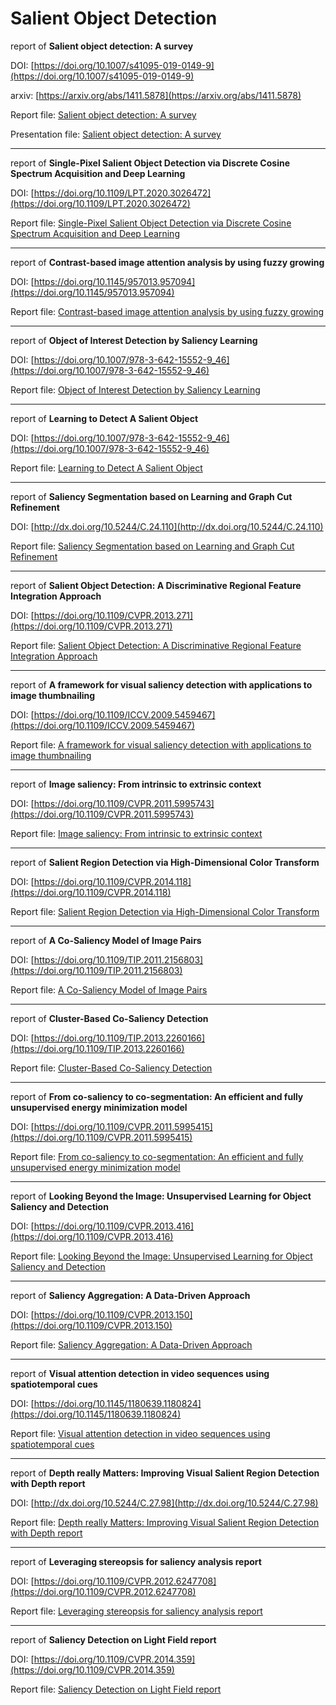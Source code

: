 # Salient Object Detection
report of **Salient object detection: A survey**

DOI: [https://doi.org/10.1007/s41095-019-0149-9](https://doi.org/10.1007/s41095-019-0149-9)

arxiv: [https://arxiv.org/abs/1411.5878](https://arxiv.org/abs/1411.5878)

Report file: [Salient object detection: A survey](https://github.com/m-shahpouri/salient-object-detection/blob/master/report%20Salient%20object%20detection:%20A%20survey.pdf)

Presentation file: [Salient object detection: A survey](https://github.com/m-shahpouri/salient-object-detection/blob/master/presentation%20salient%20object%20detection.pdf)

--------------------------------------------------------------------------------------------------------------------
report of **Single-Pixel Salient Object Detection via Discrete Cosine Spectrum Acquisition and Deep Learning**

DOI: [https://doi.org/10.1109/LPT.2020.3026472](https://doi.org/10.1109/LPT.2020.3026472)

Report file: [Single-Pixel Salient Object Detection via Discrete Cosine Spectrum Acquisition and Deep Learning](https://github.com/m-shahpouri/salient-object-detection/blob/master/report%20Single-Pixel%20Salient%20Object%20Detection%20via%20Discrete%20Cosine%20Spectrum%20Acquisition%20and%20Deep%20Learning.pdf)

--------------------------------------------------------------------------------------------------------------------
report of **Contrast-based image attention analysis by using fuzzy growing**

DOI: [https://doi.org/10.1145/957013.957094](https://doi.org/10.1145/957013.957094)

Report file: [Contrast-based image attention analysis by using fuzzy growing](https://github.com/m-shahpouri/salient-object-detection/blob/master/report_Contrast_based_Image_Attention_Analysis_by_Using_Fuzzy_Growing.pdf)

--------------------------------------------------------------------------------------------------------------------
report of **Object of Interest Detection by Saliency Learning**

DOI: [https://doi.org/10.1007/978-3-642-15552-9_46](https://doi.org/10.1007/978-3-642-15552-9_46)

Report file: [Object of Interest Detection by Saliency Learning](https://github.com/m-shahpouri/salient-object-detection/blob/master/Extrinsic%20cues/Object%20of%20Interest%20Detection%20by%20Saliency%20Learning%20report.pdf)

--------------------------------------------------------------------------------------------------------------------
report of **Learning to Detect A Salient Object**

DOI: [https://doi.org/10.1007/978-3-642-15552-9_46](https://doi.org/10.1007/978-3-642-15552-9_46)

Report file: [Learning to Detect A Salient Object](https://github.com/m-shahpouri/salient-object-detection/blob/master/Extrinsic%20cues/Learning%20to%20Detect%20A%20Salient%20Object%20report.pdf)

--------------------------------------------------------------------------------------------------------------------
report of **Saliency Segmentation based on Learning and Graph Cut Refinement**

DOI: [http://dx.doi.org/10.5244/C.24.110](http://dx.doi.org/10.5244/C.24.110)

Report file: [Saliency Segmentation based on Learning and Graph Cut Refinement](https://github.com/m-shahpouri/salient-object-detection/blob/master/Extrinsic%20cues/Saliency%20segmentation%20based%20on%20learning%20and%20graph%20cut%20refinement%20report.pdf)

--------------------------------------------------------------------------------------------------------------------
report of **Salient Object Detection: A Discriminative Regional Feature Integration Approach**

DOI: [https://doi.org/10.1109/CVPR.2013.271](https://doi.org/10.1109/CVPR.2013.271)

Report file: [Salient Object Detection: A Discriminative Regional Feature Integration Approach](https://github.com/m-shahpouri/salient-object-detection/blob/master/Extrinsic%20cues/Salient%20Object%20Detection%20A%20Discriminative%20Regional%20Feature%20Integration%20Approach%20report.pdf)

--------------------------------------------------------------------------------------------------------------------
report of **A framework for visual saliency detection with applications to image thumbnailing**

DOI: [https://doi.org/10.1109/ICCV.2009.5459467](https://doi.org/10.1109/ICCV.2009.5459467)

Report file: [A framework for visual saliency detection with applications to image thumbnailing](https://github.com/m-shahpouri/salient-object-detection/blob/master/Extrinsic%20cues/A%20framework%20for%20visual%20saliency%20detection%20with%20applications%20to%20image%20thumbnailing%20report.pdf)

--------------------------------------------------------------------------------------------------------------------
report of **Image saliency: From intrinsic to extrinsic context**

DOI: [https://doi.org/10.1109/CVPR.2011.5995743](https://doi.org/10.1109/CVPR.2011.5995743)

Report file: [Image saliency: From intrinsic to extrinsic context](https://github.com/m-shahpouri/salient-object-detection/blob/master/Extrinsic%20cues/Image%20Saliency%20From%20Intrinsic%20to%20Extrinsic%20Context%20report.pdf)

--------------------------------------------------------------------------------------------------------------------
report of **Salient Region Detection via High-Dimensional Color Transform**

DOI: [https://doi.org/10.1109/CVPR.2014.118](https://doi.org/10.1109/CVPR.2014.118)

Report file: [Salient Region Detection via High-Dimensional Color Transform](https://github.com/m-shahpouri/salient-object-detection/blob/master/Extrinsic%20cues/Salient%20Region%20Detection%20via%20High%20Dimensional%20Color%20Transform%20report.pdf)

--------------------------------------------------------------------------------------------------------------------
report of **A Co-Saliency Model of Image Pairs**

DOI: [https://doi.org/10.1109/TIP.2011.2156803](https://doi.org/10.1109/TIP.2011.2156803)

Report file: [A Co-Saliency Model of Image Pairs](https://github.com/m-shahpouri/salient-object-detection/blob/master/Extrinsic%20cues/A%20Co%20Saliency%20Model%20of%20Image%20Pairs%20report.pdf)

--------------------------------------------------------------------------------------------------------------------
report of **Cluster-Based Co-Saliency Detection**

DOI: [https://doi.org/10.1109/TIP.2013.2260166](https://doi.org/10.1109/TIP.2013.2260166)

Report file: [Cluster-Based Co-Saliency Detection](https://github.com/m-shahpouri/salient-object-detection/blob/master/Extrinsic%20cues/Cluster%20Based%20Co%20Saliency%20Detection%20report.pdf)

--------------------------------------------------------------------------------------------------------------------
report of **From co-saliency to co-segmentation: An efficient and fully unsupervised energy minimization model**

DOI: [https://doi.org/10.1109/CVPR.2011.5995415](https://doi.org/10.1109/CVPR.2011.5995415)

Report file: [From co-saliency to co-segmentation: An efficient and fully unsupervised energy minimization model](https://github.com/m-shahpouri/salient-object-detection/blob/master/Extrinsic%20cues/From%20co%20saliency%20to%20co%20segmentation%20An%20efficient%20and%20fully%20unsupervised%20energy%20minimization%20model%20report.pdf)

--------------------------------------------------------------------------------------------------------------------
report of **Looking Beyond the Image: Unsupervised Learning for Object Saliency and Detection**

DOI: [https://doi.org/10.1109/CVPR.2013.416](https://doi.org/10.1109/CVPR.2013.416)

Report file: [Looking Beyond the Image: Unsupervised Learning for Object Saliency and Detection](https://github.com/m-shahpouri/salient-object-detection/blob/master/Extrinsic%20cues/Looking%20Beyond%20the%20Image%20Unsupervised%20Learning%20for%20Object%20Saliency%20and%20Detection%20report.pdf)

--------------------------------------------------------------------------------------------------------------------
report of **Saliency Aggregation: A Data-Driven Approach**

DOI: [https://doi.org/10.1109/CVPR.2013.150](https://doi.org/10.1109/CVPR.2013.150)

Report file: [Saliency Aggregation: A Data-Driven Approach](https://github.com/m-shahpouri/salient-object-detection/blob/master/Extrinsic%20cues/Saliency%20Aggregation%20A%20Data%20driven%20Approach%20report.pdf)

--------------------------------------------------------------------------------------------------------------------
report of **Visual attention detection in video sequences using spatiotemporal cues**

DOI: [https://doi.org/10.1145/1180639.1180824](https://doi.org/10.1145/1180639.1180824)

Report file: [Visual attention detection in video sequences using spatiotemporal cues](https://github.com/m-shahpouri/salient-object-detection/blob/master/Extrinsic%20cues/Visual%20Attention%20Detection%20in%20Video%20Sequences%20Using%20Spatiotemporal%20Cues%20report.pdf)

--------------------------------------------------------------------------------------------------------------------
report of **Depth really Matters: Improving Visual Salient Region Detection with Depth report**

DOI: [http://dx.doi.org/10.5244/C.27.98](http://dx.doi.org/10.5244/C.27.98)

Report file: [Depth really Matters: Improving Visual Salient Region Detection with Depth report](https://github.com/m-shahpouri/salient-object-detection/blob/master/Extrinsic%20cues/Depth%20really%20Matters%20Improving%20Visual%20Salient%20Region%20Detection%20with%20Depth%20report.pdf)

--------------------------------------------------------------------------------------------------------------------
report of **Leveraging stereopsis for saliency analysis report**

DOI: [https://doi.org/10.1109/CVPR.2012.6247708](https://doi.org/10.1109/CVPR.2012.6247708)

Report file: [Leveraging stereopsis for saliency analysis report](https://github.com/m-shahpouri/salient-object-detection/blob/master/Extrinsic%20cues/Leveraging%20stereopsis%20for%20saliency%20analysis%20report.pdf)

--------------------------------------------------------------------------------------------------------------------
report of **Saliency Detection on Light Field report**

DOI: [https://doi.org/10.1109/CVPR.2014.359](https://doi.org/10.1109/CVPR.2014.359)

Report file: [Saliency Detection on Light Field report](https://github.com/m-shahpouri/salient-object-detection/blob/master/Extrinsic%20cues/Saliency%20Detection%20on%20Light%20Field%20report.pdf)
